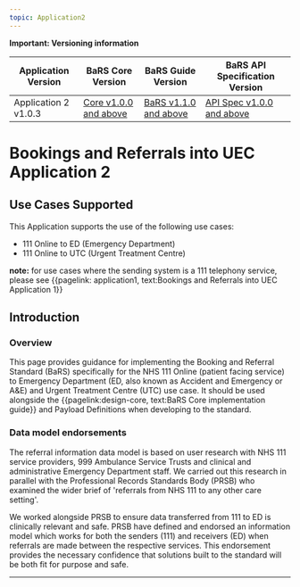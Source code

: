 ```yaml
---
topic: Application2
---
```

<div markdown="span" class="alert alert-warning" role="alert"><i class="fa fa-warning"></i><b> Important: Versioning information</b>
<p>



<table>
<thead>
	<tr>
		<th>Application Version</th>
		<th>BaRS Core Version</th>
		<th>BaRS Guide Version</th>
		<th>BaRS API Specification Version</th>
	</tr>
</thead>
<tbody>
	<tr>
		<td>Application 2 v1.0.3</td>
		<td><a href="https://simplifier.net/guide/nhsbookingandreferralstandard/Home/Design/BaRS-Core?version=1.0.0" target="_blank">Core v1.0.0 and above</a></td>
		<td><a href="https://simplifier.net/guide/nhsbookingandreferralstandard/home?version=1.1.0" target="_blank">BaRS v1.1.0 and above</td>
		<td><a href="https://digital.nhs.uk/developer/api-catalogue/booking-and-referral-fhir/v1_0_0" target="_blank">API Spec v1.0.0 and above</a></td>
	</tr>
</tbody>
</table>
</div>

# Bookings and Referrals into UEC Application 2

## Use Cases Supported


This Application supports the use of the following use cases:

* 111 Online to ED (Emergency Department)
* 111 Online to UTC (Urgent Treatment Centre)

**note:** for use cases where the sending system is a 111 telephony service, please see {{pagelink: application1, text:Bookings and Referrals into UEC Application 1}}


## Introduction

### Overview

This page provides guidance for implementing the Booking and Referral Standard (BaRS) specifically for the NHS 111 Online (patient facing service) to Emergency Department (ED, also known as Accident and Emergency or A&E) and Urgent Treatment Centre (UTC) use case. It should be used alongside the {{pagelink:design-core, text:BaRS Core implementation guide}} and Payload Definitions when developing to the standard. 

### Data model endorsements

<p>
The referral information data model is based on user research with NHS 111 service providers, 999 Ambulance Service Trusts and clinical and administrative Emergency Department staff.  We carried out this research in parallel with the Professional Records Standards Body (PRSB) who examined the wider brief of 'referrals from NHS 111 to any other care setting'. 

We worked alongside PRSB to ensure data transferred from 111 to ED is clinically relevant and safe. PRSB have defined and endorsed an information model which works for both the senders (111) and receivers (ED) when referrals are made between the respective services. This endorsement provides the necessary confidence that solutions built to the standard will be both fit for purpose and safe. 
<p>
<hr>